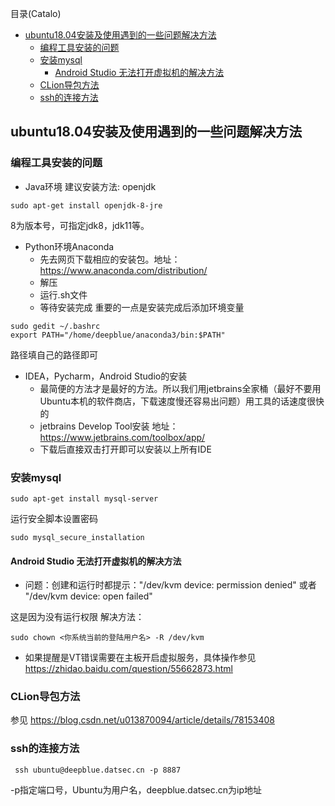 <!--961032830987546d0e6d54829fc886f6-->

目录(Catalo)

  * [ubuntu18.04安装及使用遇到的一些问题解决方法](#ubuntu18.04%E5%AE%89%E8%A3%85%E5%8F%8A%E4%BD%BF%E7%94%A8%E9%81%87%E5%88%B0%E7%9A%84%E4%B8%80%E4%BA%9B%E9%97%AE%E9%A2%98%E8%A7%A3%E5%86%B3%E6%96%B9%E6%B3%95)
    * [编程工具安装的问题](#%E7%BC%96%E7%A8%8B%E5%B7%A5%E5%85%B7%E5%AE%89%E8%A3%85%E7%9A%84%E9%97%AE%E9%A2%98)
    * [安装mysql](#%E5%AE%89%E8%A3%85mysql)
      * [Android Studio 无法打开虚拟机的解决方法](#Android%20Studio%20%E6%97%A0%E6%B3%95%E6%89%93%E5%BC%80%E8%99%9A%E6%8B%9F%E6%9C%BA%E7%9A%84%E8%A7%A3%E5%86%B3%E6%96%B9%E6%B3%95)
    * [CLion导包方法](#CLion%E5%AF%BC%E5%8C%85%E6%96%B9%E6%B3%95)
    * [ssh的连接方法](#ssh%E7%9A%84%E8%BF%9E%E6%8E%A5%E6%96%B9%E6%B3%95)

<!--a46263f7a69f33f39fc26f907cdb773a-->
## ubuntu18.04安装及使用遇到的一些问题解决方法

### 编程工具安装的问题
- Java环境
建议安装方法: openjdk
```shell
sudo apt-get install openjdk-8-jre 
```
8为版本号，可指定jdk8，jdk11等。

- Python环境Anaconda
   - 先去网页下载相应的安装包。地址：https://www.anaconda.com/distribution/
   - 解压
   - 运行.sh文件
   - 等待安装完成
重要的一点是安装完成后添加环境变量
```shell
sudo gedit ~/.bashrc
export PATH="/home/deepblue/anaconda3/bin:$PATH"
```
路径填自己的路径即可

- IDEA，Pycharm，Android Studio的安装
    - 最简便的方法才是最好的方法。所以我们用jetbrains全家桶（最好不要用Ubuntu本机的软件商店，下载速度慢还容易出问题）用工具的话速度很快的
    - jetbrains Develop Tool安装 地址：https://www.jetbrains.com/toolbox/app/
    - 下载后直接双击打开即可以安装以上所有IDE

### 安装mysql
```shell
sudo apt-get install mysql-server
```
运行安全脚本设置密码
```shell
sudo mysql_secure_installation
```
#### Android Studio 无法打开虚拟机的解决方法
- 问题：创建和运行时都提示："/dev/kvm device: permission denied" 或者 "/dev/kvm device: open failed"

这是因为没有运行权限
解决方法：
```shell
sudo chown <你系统当前的登陆用户名> -R /dev/kvm
```
- 如果提醒是VT错误需要在主板开启虚拟服务，具体操作参见 https://zhidao.baidu.com/question/55662873.html

### CLion导包方法

参见 https://blog.csdn.net/u013870094/article/details/78153408

### ssh的连接方法

```shell
 ssh ubuntu@deepblue.datsec.cn -p 8887
```
-p指定端口号，Ubuntu为用户名，deepblue.datsec.cn为ip地址
 